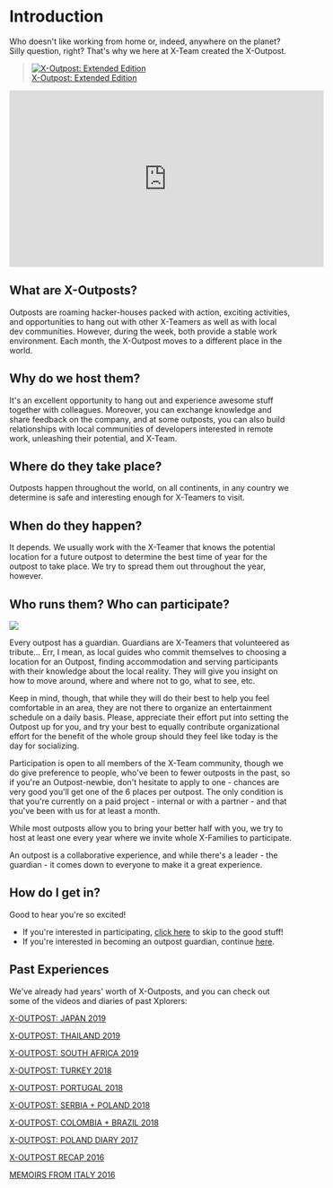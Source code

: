 # Introduction

Who doesn't like working from home or, indeed, anywhere on the planet? Silly question, right? That's why we here at X-Team created the X-Outpost.

> [![X-Outpost: Extended Edition](http://img.youtube.com/vi/T2rQn0ejdFE/hqdefault.jpg)  
> X-Outpost: Extended Edition](http://www.youtube.com/watch?v=T2rQn0ejdFE)

<iframe width="560" height="315" src="https://www.youtube.com/embed/T2rQn0ejdFE" frameborder="0" allow="accelerometer; autoplay; encrypted-media; gyroscope; picture-in-picture" allowfullscreen></iframe>

## What are X-Outposts?

Outposts are roaming hacker-houses packed with action, exciting activities, and opportunities to hang out with other X-Teamers as well as with local dev communities. However, during the week, both provide a stable work environment. Each month, the X-Outpost moves to a different place in the world.

## Why do we host them?

It's an excellent opportunity to hang out and experience awesome stuff together with colleagues. Moreover, you can exchange knowledge and share feedback on the company, and at some outposts, you can also build relationships with local communities of developers interested in remote work, unleashing their potential, and X-Team.

## Where do they take place?

Outposts happen throughout the world, on all continents, in any country we determine is safe and interesting enough for X-Teamers to visit.

## When do they happen?

It depends. We usually work with the X-Teamer that knows the potential location for a future outpost to determine the best time of year for the outpost to take place. We try to spread them out throughout the year, however.

## Who runs them? Who can participate?

![](../../.gitbook/assets/xo.jpg)

Every outpost has a guardian. Guardians are X-Teamers that volunteered as tribute… Err, I mean, as local guides who commit themselves to choosing a location for an Outpost, finding accommodation and serving participants with their knowledge about the local reality. They will give you insight on how to move around, where and where not to go, what to see, etc.

Keep in mind, though, that while they will do their best to help you feel comfortable in an area, they are not there to organize an entertainment schedule on a daily basis. Please, appreciate their effort put into setting the Outpost up for you, and try your best to equally contribute organizational effort for the benefit of the whole group should they feel like today is the day for socializing.

Participation is open to all members of the X-Team community, though we do give preference to people, who've been to fewer outposts in the past, so if you're an Outpost-newbie, don't hesitate to apply to one - chances are very good you'll get one of the 6 places per outpost. The only condition is that you're currently on a paid project - internal or with a partner - and that you've been with us for at least a month.

While most outposts allow you to bring your better half with you, we try to host at least one every year where we invite whole X-Families to participate.

An outpost is a collaborative experience, and while there's a leader - the guardian - it comes down to everyone to make it a great experience.

## How do I get in?

Good to hear you're so excited!

- If you're interested in participating, [click here](p-sign-up.md) to skip to the good stuff!
- If you're interested in becoming an outpost guardian, continue [here](guardians.md).

## Past Experiences

We've already had years' worth of X-Outposts, and you can check out some of the videos and diaries of past Xplorers:

[X-OUTPOST: JAPAN 2019](https://x-team.com/blog/x-outpost-japan/)

[X-OUTPOST: THAILAND 2019](https://x-team.com/blog/x-outpost-thailand/)

[X-OUTPOST: SOUTH AFRICA 2019](https://www.youtube.com/watch?v=Vxt4YIqqmLw)

[X-OUTPOST: TURKEY 2018](https://www.youtube.com/watch?v=I-CXcgF3PwM)

[X-OUTPOST: PORTUGAL 2018](https://www.youtube.com/watch?v=NhaI4cvCAUY)

[X-OUTPOST: SERBIA + POLAND 2018](https://www.youtube.com/watch?v=u6bLNedJPo8)

[X-OUTPOST: COLOMBIA + BRAZIL 2018](https://www.youtube.com/watch?v=uzK-PeCIKX0)

[X-OUTPOST: POLAND DIARY 2017](https://x-team.com/blog/x-outpost-poland-diary/)

[X-OUTPOST RECAP 2016](https://x-team.com/blog/x-outpost-2016-recap/)

[MEMOIRS FROM ITALY 2016](https://x-team.com/blog/memoirs-x-outpost/)
